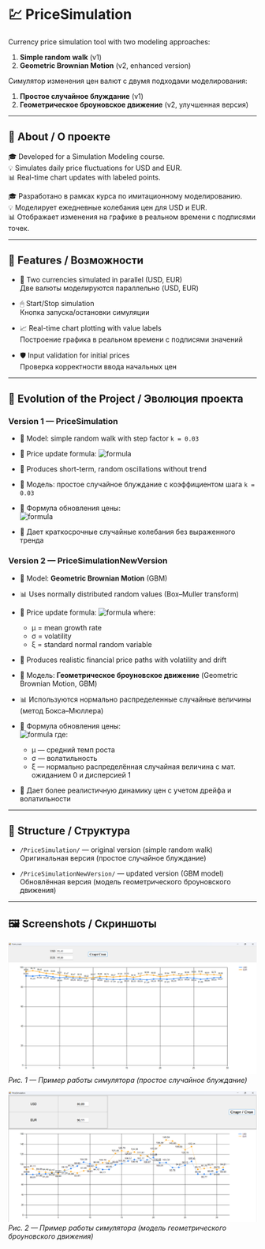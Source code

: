 # 💹 PriceSimulation

Currency price simulation tool with two modeling approaches:  
1. **Simple random walk** (v1)  
2. **Geometric Brownian Motion** (v2, enhanced version)  

Симулятор изменения цен валют с двумя подходами моделирования:  
1. **Простое случайное блуждание** (v1)  
2. **Геометрическое броуновское движение** (v2, улучшенная версия)

---

## 📌 About / О проекте

🎓 Developed for a Simulation Modeling course.  
💡 Simulates daily price fluctuations for USD and EUR.  
📊 Real-time chart updates with labeled points.

🎓 Разработано в рамках курса по имитационному моделированию.  
💡 Моделирует ежедневные колебания цен для USD и EUR.  
📊 Отображает изменения на графике в реальном времени с подписями точек.

---

## 🔧 Features / Возможности

- 💱 Two currencies simulated in parallel (USD, EUR)  
  Две валюты моделируются параллельно (USD, EUR)

- 🖱 Start/Stop simulation  
  Кнопка запуска/остановки симуляции

- 📈 Real-time chart plotting with value labels  
  Построение графика в реальном времени с подписями значений

- 🛡 Input validation for initial prices  
  Проверка корректности ввода начальных цен

---

## 🔄 Evolution of the Project / Эволюция проекта

### **Version 1 — PriceSimulation**  
- 📐 Model: simple random walk with step factor `k = 0.03`  
- 🔢 Price update formula:
  ![formula](https://latex.codecogs.com/png.latex?\color{DarkGreen}P_{\text{next}}%20=%20P_{\text{current}}%20\cdot%20\left(1%20+%20k%20\cdot%20(\text{rand}%20-%200.5)\right))
- 🎯 Produces short-term, random oscillations without trend

- 📐 Модель: простое случайное блуждание с коэффициентом шага `k = 0.03`  
- 🔢 Формула обновления цены:  
  ![formula](https://latex.codecogs.com/png.latex?\color{RoyalBlue}P_{\text{next}}%20=%20P_{\text{current}}%20\cdot%20\left(1%20+%20k%20\cdot%20(\text{rand}%20-%200.5)\right))  
- 🎯 Дает краткосрочные случайные колебания без выраженного тренда

### **Version 2 — PriceSimulationNewVersion**  
- 📐 Model: **Geometric Brownian Motion** (GBM)  
- 📊 Uses normally distributed random values (Box–Muller transform)  
- 🔢 Price update formula:
  ![formula](https://latex.codecogs.com/png.latex?\color{blue}P_{t+\Delta%20t}%20=%20P_t%20\cdot%20\exp\left[%20(\mu%20-%200.5\sigma^2)\Delta%20t%20+%20\sigma%20\sqrt{\Delta%20t}%20\cdot%20\xi%20\right]) 
  where:  
  - μ = mean growth rate  
  - σ = volatility  
  - ξ = standard normal random variable  
- 🎯 Produces realistic financial price paths with volatility and drift

- 📐 Модель: **Геометрическое броуновское движение** (Geometric Brownian Motion, GBM)  
- 📊 Используются нормально распределенные случайные величины (метод Бокса–Мюллера)  
- 🔢 Формула обновления цены:  
  ![formula](https://latex.codecogs.com/png.latex?\color{blue}P_{t+\Delta%20t}%20=%20P_t%20\cdot%20\exp\left[%20(\mu%20-%200.5\sigma^2)\Delta%20t%20+%20\sigma%20\sqrt{\Delta%20t}%20\cdot%20\xi%20\right])  
  где:  
  - μ — средний темп роста  
  - σ — волатильность  
  - ξ — нормально распределённая случайная величина с мат. ожиданием 0 и дисперсией 1  
- 🎯 Дает более реалистичную динамику цен с учетом дрейфа и волатильности

---

## 📁 Structure / Структура

- `/PriceSimulation/` — original version (simple random walk)  
Оригинальная версия (простое случайное блуждание)

- `/PriceSimulationNewVersion/` — updated version (GBM model)  
Обновлённая версия (модель геометрического броуновского движения)

---

## 🖼 Screenshots / Скриншоты

![Программа](images/application1.png)  
*Рис. 1 — Пример работы симулятора (простое случайное блуждание)*

![Программа](images/application2.png)  
*Рис. 2 — Пример работы симулятора (модель геометрического броуновского движения)*


